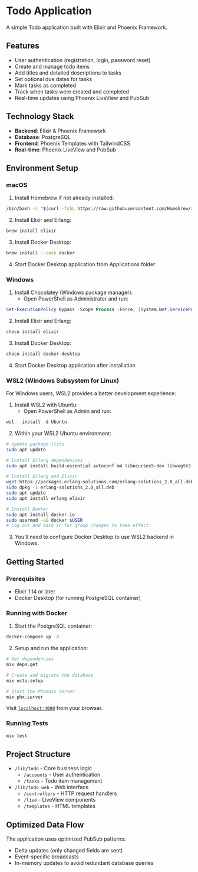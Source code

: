 # Todo Application

A simple Todo application built with Elixir and Phoenix Framework.

## Features

- User authentication (registration, login, password reset)
- Create and manage todo items
- Add titles and detailed descriptions to tasks
- Set optional due dates for tasks
- Mark tasks as completed
- Track when tasks were created and completed
- Real-time updates using Phoenix LiveView and PubSub

## Technology Stack

- **Backend**: Elixir & Phoenix Framework
- **Database**: PostgreSQL
- **Frontend**: Phoenix Templates with TailwindCSS
- **Real-time**: Phoenix LiveView and PubSub

## Environment Setup

### macOS

1. Install Homebrew if not already installed:

```bash
/bin/bash -c "$(curl -fsSL https://raw.githubusercontent.com/Homebrew/install/HEAD/install.sh)"
```

2. Install Elixir and Erlang:

```bash
brew install elixir
```

3. Install Docker Desktop:

```bash
brew install --cask docker
```

4. Start Docker Desktop application from Applications folder

### Windows

1. Install Chocolatey (Windows package manager):
   - Open PowerShell as Administrator and run:

```powershell
Set-ExecutionPolicy Bypass -Scope Process -Force; [System.Net.ServicePointManager]::SecurityProtocol = [System.Net.ServicePointManager]::SecurityProtocol -bor 3072; iex ((New-Object System.Net.WebClient).DownloadString('https://chocolatey.org/install.ps1'))
```

2. Install Elixir and Erlang:

```powershell
choco install elixir
```

3. Install Docker Desktop:

```powershell
choco install docker-desktop
```

4. Start Docker Desktop application after installation

### WSL2 (Windows Subsystem for Linux)

For Windows users, WSL2 provides a better development experience:

1. Install WSL2 with Ubuntu:
   - Open PowerShell as Admin and run:

```powershell
wsl --install -d Ubuntu
```

2. Within your WSL2 Ubuntu environment:

```bash
# Update package lists
sudo apt update

# Install Erlang dependencies
sudo apt install build-essential autoconf m4 libncurses5-dev libwxgtk3.0-gtk3-dev libwxgtk-webview3.0-gtk3-dev libgl1-mesa-dev libglu1-mesa-dev libpng-dev libssh-dev unixodbc-dev xsltproc fop libxml2-utils libncurses-dev openjdk-11-jdk

# Install Erlang and Elixir
wget https://packages.erlang-solutions.com/erlang-solutions_2.0_all.deb
sudo dpkg -i erlang-solutions_2.0_all.deb
sudo apt update
sudo apt install erlang elixir

# Install Docker
sudo apt install docker.io
sudo usermod -aG docker $USER
# Log out and back in for group changes to take effect
```

3. You'll need to configure Docker Desktop to use WSL2 backend in Windows.

## Getting Started

### Prerequisites

- Elixir 1.14 or later
- Docker Desktop (for running PostgreSQL container)

### Running with Docker

1. Start the PostgreSQL container:

```bash
docker-compose up -d
```

2. Setup and run the application:

```bash
# Get dependencies
mix deps.get

# Create and migrate the database
mix ecto.setup

# Start the Phoenix server
mix phx.server
```

Visit [`localhost:4000`](http://localhost:4000) from your browser.

### Running Tests

```bash
mix test
```

## Project Structure

- `/lib/todo` - Core business logic
  - `/accounts` - User authentication
  - `/tasks` - Todo item management
- `/lib/todo_web` - Web interface
  - `/controllers` - HTTP request handlers
  - `/live` - LiveView components
  - `/templates` - HTML templates

## Optimized Data Flow

The application uses optimized PubSub patterns:
- Delta updates (only changed fields are sent)
- Event-specific broadcasts
- In-memory updates to avoid redundant database queries
